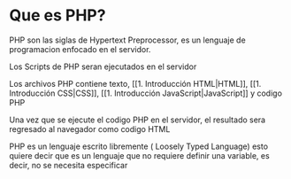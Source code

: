 # Que es PHP?
PHP son las siglas de Hypertext Preprocessor, es un lenguaje de programacion enfocado en el servidor.

Los Scripts de PHP seran ejecutados en el servidor

Los archivos PHP contiene texto, [[1. Introducción HTML|HTML]], [[1. Introducción CSS|CSS]], [[1. Introducción JavaScript|JavaScript]] y codigo PHP

Una vez que se ejecute el codigo PHP en el servidor, el resultado sera regresado al navegador como codigo HTML

PHP es un lenguaje escrito libremente ( Loosely Typed Language) esto quiere decir que es un lenguaje que no requiere definir una variable, es decir, no se necesita especificar